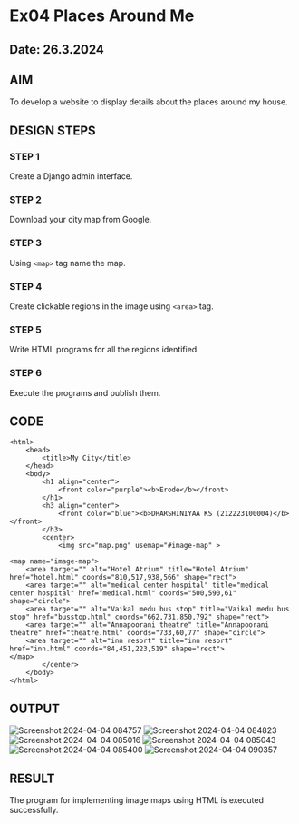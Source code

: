 # Ex04 Places Around Me
## Date: 26.3.2024

## AIM
To develop a website to display details about the places around my house.

## DESIGN STEPS

### STEP 1
Create a Django admin interface.

### STEP 2
Download your city map from Google.

### STEP 3
Using ```<map>``` tag name the map.

### STEP 4
Create clickable regions in the image using ```<area>``` tag.

### STEP 5
Write HTML programs for all the regions identified.

### STEP 6
Execute the programs and publish them.

## CODE
```
<html>
    <head>
        <title>My City</title>
    </head>
    <body>
        <h1 align="center">
            <front color="purple"><b>Erode</b></front>
        </h1>
        <h3 align="center">
            <front color="blue"><b>DHARSHINIYAA KS (212223100004)</b></front>
        </h3>
        <center>
            <img src="map.png" usemap="#image-map" >

<map name="image-map">
    <area target="" alt="Hotel Atrium" title="Hotel Atrium" href="hotel.html" coords="810,517,938,566" shape="rect">
    <area target="" alt="medical center hospital" title="medical center hospital" href="medical.html" coords="500,590,61" shape="circle">
    <area target="" alt="Vaikal medu bus stop" title="Vaikal medu bus stop" href="busstop.html" coords="662,731,850,792" shape="rect">
    <area target="" alt="Annapoorani theatre" title="Annapoorani theatre" href="theatre.html" coords="733,60,77" shape="circle">
    <area target="" alt="inn resort" title="inn resort" href="inn.html" coords="84,451,223,519" shape="rect">
</map>
        </center>
    </body>
</html>
```


## OUTPUT
![Screenshot 2024-04-04 084757](https://github.com/DHARSHINIYAA/NearMe/assets/149560172/e7d250dc-42ad-44f8-b4da-5c07e5e6bae8)
![Screenshot 2024-04-04 084823](https://github.com/DHARSHINIYAA/NearMe/assets/149560172/400fbc61-53c4-4d53-be63-5057a538fc63)
![Screenshot 2024-04-04 085016](https://github.com/DHARSHINIYAA/NearMe/assets/149560172/c3b15acf-f8e9-4cfd-9c98-d95d9da9c0a7)
![Screenshot 2024-04-04 085043](https://github.com/DHARSHINIYAA/NearMe/assets/149560172/c376df7b-92b8-4d48-9fab-d36a196707ba)
![Screenshot 2024-04-04 085400](https://github.com/DHARSHINIYAA/NearMe/assets/149560172/5bcd99a0-62c7-4db3-b6c4-4fc3840c9295)
![Screenshot 2024-04-04 090357](https://github.com/DHARSHINIYAA/NearMe/assets/149560172/2de7733b-0d2f-410f-9aea-2ae232e1293a)




## RESULT
The program for implementing image maps using HTML is executed successfully.
